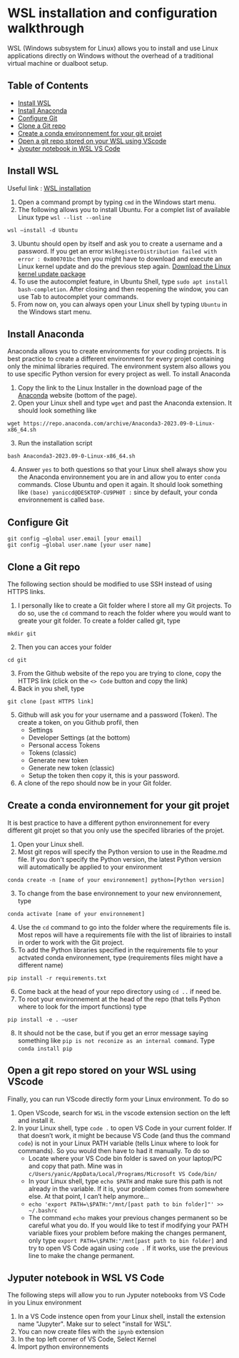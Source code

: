 # WSL installation and configuration walkthrough
WSL (Windows subsystem for Linux) allows you to install and use Linux applications directly on Windows without the overhead of a traditional virtual machine or dualboot setup.

## Table of Contents
- [Install WSL](#install_wsl)
- [Install Anaconda](#install_anaconda)
- [Configure Git](#configure_git)
- [Clone a Git repo](#clone_git)
- [Create a conda environnement for your git projet](#conda_env)
- [Open a git repo stored on your WSL using VScode](#open_vscode)
- [Jyputer notebook in WSL VS Code](#jupyter_notebook)

## Install WSL
Useful link : [WSL installation](https://learn.microsoft.com/en-us/windows/wsl/install)
1. Open a command prompt by typing `cmd` in the Windows start menu.
2. The following allows you to install Ubuntu. For a complet list of available Linux type `wsl --list --online`
```
wsl –install -d Ubuntu
``` 
3. Ubuntu should open by itself and ask you to create a username and a password. If you get an error `WslRegisterDistribution failed with error : 0x800701bc` then you might have to download and execute an Linux kernel update and do the previous step again. [Download the Linux kernel update package](https://learn.microsoft.com/en-us/windows/wsl/install-manual#step-4---download-the-linux-kernel-update-package)
4. To use the autocomplet feature, in Ubuntu Shell, type `sudo apt install bash-completion`. After closing and then reopening the window, you can use Tab to autocomplet your commands.
5. From now on, you can always open your Linux shell by typing `Ubuntu` in the Windows start menu.

## Install Anaconda
Anaconda allows you to create environments for your coding projects. It is best practice to create a different environment for every projet containing only the minimal libraries required. The environment system also allows you to use specific Python version for every project as well. To install Anaconda
1.  Copy the link to the Linux Installer in the download page of the [Anaconda](https://www.anaconda.com/download/#linux) website (bottom of the page).
2. Open your Linux shell and type `wget` and past the Anaconda extension. It should look something like
```
wget https://repo.anaconda.com/archive/Anaconda3-2023.09-0-Linux-x86_64.sh
```
3. Run the installation script
```
bash Anaconda3-2023.09-0-Linux-x86_64.sh
```
4. Answer `yes` to both questions so that your Linux shell always show you the Anaconda environnement you are in and allow you to enter `conda` commands. Close Ubuntu and open it again. It should look something like `(base) yaniccd@DESKTOP-CU9PH0T :` since by default, your conda environnement is called `base`.

## Configure Git
```
git config –global user.email [your email]
git config –global user.name [your user name]
```

## Clone a Git repo
The following section should be modified to use SSH instead of using HTTPS links.
1. I personally like to create a Git folder where I store all my Git projects. To do so, use the `cd` command to reach the folder where you would want to greate your git folder. To create a folder called git, type
```
mkdir git
```
2. Then you can acces your folder
```
cd git
```
3. From the Github website of the repo you are trying to clone, copy the HTTPS link (click on the `<> Code` button and copy the link)
4. Back in you shell, type
```
git clone [past HTTPS link]
```
5. Github will ask you for your username and a password (Token). The create a token, on you Github profil, then
    * Settings
    * Developer Settings (at the bottom)
    * Personal access Tokens
    * Tokens (classic)
    * Generate new token
    * Generate new token (classic)
    * Setup the token then copy it, this is your password.
6. A clone of the repo should now be in your Git folder.

## Create a conda environnement for your git projet
It is best practice to have a different python environnement for every different git projet so that you only use the
specifed libraries of the projet.
1. Open your Linux shell.
2. Most git repos will specify the Python version to use in the Readme.md file. If you don't specify the Python version, the latest Python version will automatically be applied to your environment
```
conda create -n [name of your environnement] python=[Python version]
```
3. To change from the base environnement to your new environnement, type
```
conda activate [name of your environnement]
```
4. Use the `cd` command to go into the folder where the requirements file is. Most repos will have a requirements file with the list of librairies to install in order to work with the Git project.
5. To add the Python libraries specified in the requirements file to your actvated conda environnement, type (requirements files might have a different name)
```
pip install -r requirements.txt
```
6. Come back at the head of your repo directory using `cd ..` if need be.
7. To root your environnement at the head of the repo (that tells Python where to look for the import functions) type
```
pip install -e . –user
```
8. It should not be the case, but if you get an error message saying something like `pip is not reconize as an internal command`. Type `conda install pip`

## Open a git repo stored on your WSL using VScode
Finally, you can run VScode directly form your Linux environment. To do so
1. Open VScode, search for `WSL` in the vscode extension section on the left and install it.
2. In your Linux shell, type `code .` to open VS Code in your current folder. If that doesn’t work, it might be because VS Code (and thus the command `code`) is not in your Linux PATH variable (tells Linux where to look for commands). So you would then have to had it manually. To do so
    * Locate where your VS Code bin folder is saved on your laptop/PC and copy that path. Mine was in `c/Users/yanic/AppData/Local/Programs/Microsoft VS Code/bin/`
    * In your Linux shell, type `echo $PATH` and make sure this path is not already in the variable. If it is, your problem comes from somewhere else. At that point, I can’t help anymore...
    * `echo 'export PATH=\$PATH:"/mnt/[past path to bin folder]"' >> ~/.bashrc`
    * The command `echo` makes your previous changes permanent so be careful what you do. If you would like to test if modifying your PATH variable fixes your problem before making the changes permanent, only type `export PATH=\$PATH:"/mnt[past path to bin folder]` and try to open VS Code again using `code .` If it works, use the previous line to make the change permanent.

## Jyputer notebook in WSL VS Code
The following steps will allow you to run Jyputer notebooks from VS Code in you Linux environment
1. In a VS Code instence open from your Linux shell, install the extension name "Jupyter". Make sur to select "install for WSL".
2. You can now create files with the `ipynb` extension
3. In the top left corner of VS Code, Select Kernel
4. Import python environnements